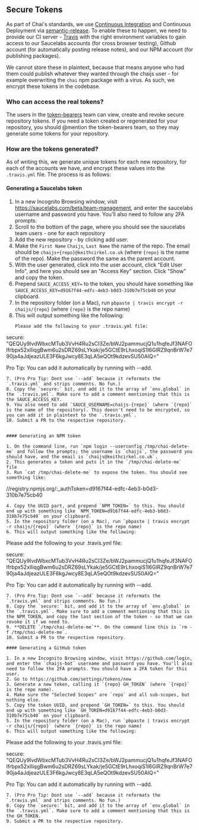 ## Secure Tokens

As part of Chai's standards, we use [Continuous Integration](https://en.wikipedia.org/wiki/Continuous_integration) and Continuous Deployment via [semantic-release](https://en.wikipedia.org/wiki/Continuous_integration). To enable these to happen, we need to provide our CI server - [Travis](https://travis-ci.org/) with the right environment variables to gain access to our Saucelabs accounts (for cross browser testing), Github account (for automatically posting release notes), and our NPM account (for publishing packages).

We cannot store these in plaintext, because that means anyone who had them could publish whatever they wanted through the chaijs user - for example overwriting the `chai` npm package with a virus. As such, we encrypt these tokens in the codebase.

### Who can access the real tokens?

The users in the [token-bearers](https://github.com/orgs/chaijs/teams/token-bearers) team can view, create and revoke secure repository tokens. If you need a token created or regenerated for your repository, you should @mention the token-bearers team, so they may generate some tokens for your repository.

### How are the tokens generated?

As of writing this, we generate unique tokens for each new repository, for each of the accounts we have, and encrypt these values into the `.travis.yml` file. The process is as follows:

#### Generating a Saucelabs token

1. In a new Incognito Browsing window, visit https://saucelabs.com/beta/team-management, and enter the saucelabs username and password you have. You'll also need to follow any 2FA prompts.
2. Scroll to the bottom of the page, where you should see the saucelabs team users - one for each repository
3. Add the new repository - by clicking add user.
4. Make the `First Name` `Chaijs`, `Last Name` the name of the repo. The email should be `chaijs+{repo}@keithcirkel.co.uk` (where `{repo}` is the name of the repo). Make the password the same as the parent account.
5. With the user generated, click into the user account, click "Edit User Info", and here you should see an "Access Key" section. Click "Show" and copy the token.
6. Prepend `SAUCE_ACCESS_KEY=` to the token, you should have something like `SAUCE_ACCESS_KEY=d9167f44-edfc-4eb3-b0d3-310b7e75cb40` on your clipboard.
5. In the repository folder (on a Mac), run `pbpaste | travis encrypt -r chaijs/{repo}` (where `{repo}` is the repo name)
6. This will output something like the following:
   ```
   Please add the following to your .travis.yml file:

  secure: "QEQUy9IvdWbxcMTub3VvH4Ru2sCI3Ze/bWJ2pammucjQ1u1hqfeJf3NAFOlfrbpx52xlIiqgBwm6u2sDRZ69sLYkak/je5GCtE9rLhxoqiS1l6GlRZ9qnBrW7e790ja4aJdjeazULE3F6kgJwcy8E3qLA5eQOt9kdzevSU50AIQ="

  Pro Tip: You can add it automatically by running with --add.
  ```
7. (Pro Pro Tip: Dont use `--add` because it reformats the `.travis.yml` and strips comments. No fun.)
8. Copy the `secure:` bit, and add it to the array of `env.global` in the `.travis.yml`. Make sure to add a comment mentioning that this is the SAUCE_ACCESS_KEY.
9. You also need to add `SAUCE_USERNAME=chaijs-{repo}` (where `{repo}` is the name of the repository). This doesn't need to be encrypted, so you can add it in plaintext to the `.travis.yml`.
10. Submit a PR to the respective repository.


#### Generating an NPM token

1. On the command line, run `npm login --userconfig /tmp/chai-delete-me` and follow the prompts; the username is `chaijs`, the password you should have, and the email is `chaijs@keithcirkel.co.uk`.
2. This generates a token and puts it in the `/tmp/chai-delete-me` file
3. Run `cat /tmp/chai-delete-me` to expose the token. You should see something like:
   ```
   //registry.npmjs.org/:_authToken=d9167f44-edfc-4eb3-b0d3-310b7e75cb40
   ```
4. Copy the UUID part, and prepend `NPM_TOKEN=` to this. You should end up with something like `NPM_TOKEN=d9167f44-edfc-4eb3-b0d3-310b7e75cb40` on your clipboard.
5. In the repository folder (on a Mac), run `pbpaste | travis encrypt -r chaijs/{repo}` (where `{repo}` is the repo name)
6. This will output something like the following:
   ```
   Please add the following to your .travis.yml file:

  secure: "QEQUy9IvdWbxcMTub3VvH4Ru2sCI3Ze/bWJ2pammucjQ1u1hqfeJf3NAFOlfrbpx52xlIiqgBwm6u2sDRZ69sLYkak/je5GCtE9rLhxoqiS1l6GlRZ9qnBrW7e790ja4aJdjeazULE3F6kgJwcy8E3qLA5eQOt9kdzevSU50AIQ="

  Pro Tip: You can add it automatically by running with --add.
  ```
7. (Pro Pro Tip: Dont use `--add` because it reformats the `.travis.yml` and strips comments. No fun.)
8. Copy the `secure:` bit, and add it to the array of `env.global` in the `.travis.yml`. Make sure to add a comment mentioning that this is the NPM_TOKEN, and copy the last section of the token - so that we can revoke it if we need to.
9. **DELETE `/tmp/chai-delete-me`**. On the command line this is `rm -f /tmp/chai-delete-me`.
10. Submit a PR to the respective repository.

#### Generating a GitHub token

1. In a new Incognito Browsing window, visit https://github.com/login, and enter the `chaijs-bot` username and password you have. You'll also need to follow the 2FA prompts. You should have a 2FA token for this user.
2. Go to https://github.com/settings/tokens/new
3. Generate a new token, calling it `{repo} GH_TOKEN` (where `{repo}` is the repo name).
4. Make sure the "Selected Scopes" are `repo` and all sub-scopes, but nothing else.
5. Copy the token UUID, and prepend `GH_TOKEN=` to this. You should end up with something like `GH_TOKEN=d9167f44-edfc-4eb3-b0d3-310b7e75cb40` on your clipboard.
5. In the repository folder (on a Mac), run `pbpaste | travis encrypt -r chaijs/{repo}` (where `{repo}` is the repo name)
6. This will output something like the following:
   ```
   Please add the following to your .travis.yml file:

  secure: "QEQUy9IvdWbxcMTub3VvH4Ru2sCI3Ze/bWJ2pammucjQ1u1hqfeJf3NAFOlfrbpx52xlIiqgBwm6u2sDRZ69sLYkak/je5GCtE9rLhxoqiS1l6GlRZ9qnBrW7e790ja4aJdjeazULE3F6kgJwcy8E3qLA5eQOt9kdzevSU50AIQ="

  Pro Tip: You can add it automatically by running with --add.
  ```
7. (Pro Pro Tip: Dont use `--add` because it reformats the `.travis.yml` and strips comments. No fun.)
8. Copy the `secure:` bit, and add it to the array of `env.global` in the `.travis.yml`. Make sure to add a comment mentioning that this is the GH_TOKEN.
9. Submit a PR to the respective repository.
